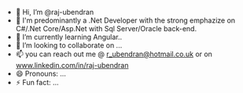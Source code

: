 - 👋 Hi, I’m @raj-ubendran
- 👀 I'm predominantly a .Net Developer with the strong emphazize on C#/.Net Core/Asp.Net with Sql Server/Oracle back-end.
- 🌱 I’m currently learning Angular..
- 💞️ I’m looking to collaborate on ...
- 📫 you can reach out me @ r_ubendran@hotmail.co.uk or on www.linkedin.com/in/raj-ubendran
- 😄 Pronouns: ...
- ⚡ Fun fact: ...

<!---
raj-ubendran/raj-ubendran is a ✨ special ✨ repository because its `README.md` (this file) appears on your GitHub profile.
You can click the Preview link to take a look at your changes.
--->
